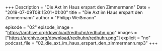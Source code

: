 +++
Description = "Die Axt im Haus erspart den Zimmermann"
Date = "2019-07-09T08:15:01+01:00"
title = "Die Axt im Haus erspart den Zimmermann"
author = "Philipp Weißmann"

episode = "02"
episode_image = "https://archive.org/download/redhuhn/redhuhn.png"
images = ["https://archive.org/download/redhuhn/redhuhn.png"]
explicit = "no"
podcast_file = "02_die_axt_im_haus_erspart_den_zimmermann.mp3"
+++